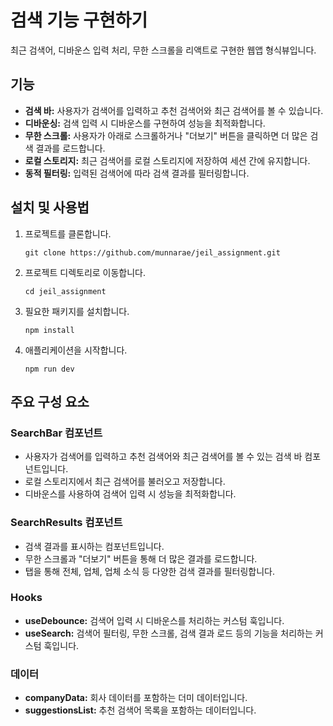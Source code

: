 # 검색 기능 구현하기

최근 검색어, 디바운스 입력 처리, 무한 스크롤을 리액트로 구현한 웹앱 형식뷰입니다.

## 기능

<ul>
  <li><strong>검색 바:</strong> 사용자가 검색어를 입력하고 추천 검색어와 최근 검색어를 볼 수 있습니다.</li>
  <li><strong>디바운싱:</strong> 검색 입력 시 디바운스를 구현하여 성능을 최적화합니다.</li>
  <li><strong>무한 스크롤:</strong> 사용자가 아래로 스크롤하거나 "더보기" 버튼을 클릭하면 더 많은 검색 결과를 로드합니다.</li>
  <li><strong>로컬 스토리지:</strong> 최근 검색어를 로컬 스토리지에 저장하여 세션 간에 유지합니다.</li>
  <li><strong>동적 필터링:</strong> 입력된 검색어에 따라 검색 결과를 필터링합니다.</li>
</ul>

## 설치 및 사용법

<ol>
  <li>프로젝트를 클론합니다.
    <pre><code>git clone https://github.com/munnarae/jeil_assignment.git</code></pre>
  </li>
  <li>프로젝트 디렉토리로 이동합니다.
    <pre><code>cd jeil_assignment</code></pre>
  </li>
  <li>필요한 패키지를 설치합니다.
    <pre><code>npm install</code></pre>
  </li>
  <li>애플리케이션을 시작합니다.
    <pre><code>npm run dev</code></pre>
  </li>
</ol>

## 주요 구성 요소

### SearchBar 컴포넌트

<ul>
  <li>사용자가 검색어를 입력하고 추천 검색어와 최근 검색어를 볼 수 있는 검색 바 컴포넌트입니다.</li>
  <li>로컬 스토리지에서 최근 검색어를 불러오고 저장합니다.</li>
  <li>디바운스를 사용하여 검색어 입력 시 성능을 최적화합니다.</li>
</ul>

### SearchResults 컴포넌트

<ul>
  <li>검색 결과를 표시하는 컴포넌트입니다.</li>
  <li>무한 스크롤과 "더보기" 버튼을 통해 더 많은 결과를 로드합니다.</li>
  <li>탭을 통해 전체, 업체, 업체 소식 등 다양한 검색 결과를 필터링합니다.</li>
</ul>

### Hooks

<ul>
  <li><strong>useDebounce:</strong> 검색어 입력 시 디바운스를 처리하는 커스텀 훅입니다.</li>
  <li><strong>useSearch:</strong> 검색어 필터링, 무한 스크롤, 검색 결과 로드 등의 기능을 처리하는 커스텀 훅입니다.</li>
</ul>

### 데이터

<ul>
  <li><strong>companyData:</strong> 회사 데이터를 포함하는 더미 데이터입니다.</li>
  <li><strong>suggestionsList:</strong> 추천 검색어 목록을 포함하는 데이터입니다.</li>
</ul>
